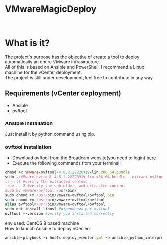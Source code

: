 # VMwareMagicDeploy 
<br>

# What is it?

The project's purpose has the objective of create a tool to deploy automatically an entire VMware infrastructure.<br>
All of this is based on Ansible and PowerShell. I recommend a Linux machine for the vCenter deployment.<br>
The project is still under development, feel free to contribute in any way.<br>

## Requirements (vCenter deployment)
* Ansible
* ovftool

### Ansible installation

Just install it by python command using pip.

### ovftool installation

* Download ovftool from the Broadcom website(you need to login) [here](https://developer.broadcom.com/tools/open-virtualization-format-ovf-tool/latest)
* Execute the following commands from your terminal:
```ruby
chmod +x VMware-ovftool-4.6.2-22220919-lin.x86_64.bundle
sudo ./VMware-ovftool-4.6.2-22220919-lin.x86_64.bundle --extract ovftool && cd ovftool
ls -rtl #verify the extracted content
tree -L 2 #verify the subfolders and extracted content
sudo mv vmware-ovftool /usr/bin/
sudo chmod +x /usr/bin/vmware-ovftool/ovftool.bin
sudo chmod +x /usr/bin/vmware-ovftool/ovftool
alias ovftool=/usr/bin/vmware-ovftool/ovftool
sudo dnf install libnsl #dipendenza per ovftool
ovftool --version #verify you installed correctly
```


env used: CentOS 8 based machine<br>
How to launch Ansible to deploy vCenter:
```ruby
ansible-playbook -i hosts deploy_vcenter.yml -e ansible_python_interpreter=/usr/bin/python3
```